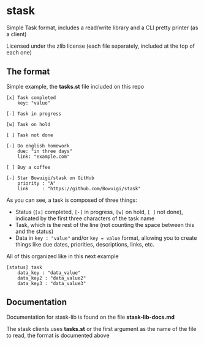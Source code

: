 # stask

Simple Task format, includes a read/write library and a CLI pretty printer (as a client)

Licensed under the zlib license (each file separately, included at the top of each one)

## The format

Simple example, the **tasks.st** file included on this repo

```
[x] Task completed
	key: "value"

[-] Task in progress

[w] Task on hold

[ ] Task not done

[-] Do english homework
	due: "in three days"
	link: "example.com"

[ ] Buy a coffee

[-] Star Bowuigi/stask on GitHub
	priority : "A"
	link     : "https://github.com/Bowuigi/stask"
```

As you can see, a task is composed of three things:

+ Status (`[x]` completed, `[-]` in progress, `[w]` on hold, `[ ]` not done), indicated by the first three characters of the task name
+ Task, which is the rest of the line (not counting the space between this and the status)
+ Data in `key : "value"` and/or `key = value` format, allowing you to create things like due dates, priorities, descriptions, links, etc.

All of this organized like in this next example

```
[status] task
	data_key : "data_value"
	data_key2 : "data_value2"
	data_key3 : "data_value3"
```

## Documentation

Documentation for stask-lib is found on the file **stask-lib-docs.md**

The stask clients uses **tasks.st** or the first argument as the name of the file to read, the format is documented above
